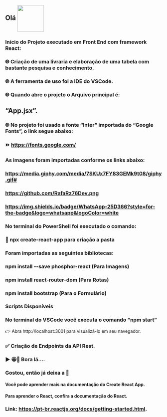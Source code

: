 ## Olá  <img src="https://media.giphy.com/media/l1J9sBOqBIvnafnUc/giphy.gif" align="center" width="85">
	
### Início do Projeto executado em Front End com framework React:

### 🌐 Criação de uma livraria e elaboração de uma tabela com bastante pesquisa e conhecimento.

### 🌐 A ferramenta de uso foi a IDE do VSCode.

### 🌐 Quando abre o projeto o Arquivo principal é:
## “App.jsx”.   

### 🌐 No projeto foi usado a fonte “Inter” importada do “Google Fonts”, o link segue abaixo:
### ⏩ https://fonts.google.com/

### As imagens foram importadas conforme os links abaixo:

### https://media.giphy.com/media/7SKUx7FY83GEMk9t08/giphy.gif#

### https://github.com/RafaRz76Dev.png

### https://img.shields.io/badge/WhatsApp-25D366?style=for-the-badge&logo=whatsapp&logoColor=white


### No terminal do PowerShell foi executado o comando:
### 🚀 npx create-react-app para criação a pasta
### Foram importadas as seguintes bibliotecas:

### npm install --save phosphor-react (Para Imagens)
### npm install react-router-dom (Para Rotas)

### npm install bootstrap (Para o Formulário)

### Scripts Disponíveis
### No terminal do VSCode você executa o comando “npm start”
👉 Abra http://localhost:3001 para visualizá-lo em seu navegador.

### ✅ Criação de Endpoints da API Rest.
### ▶ 😀👀 Bora lá....
### Gostou, então já deixa a 🌟


#### Você pode aprender mais na documentação do Create React App.
#### Para aprender o React, confira a documentação do React.
### Link: https://pt-br.reactjs.org/docs/getting-started.html.
